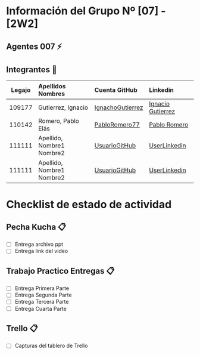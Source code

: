 # Información del Grupo Nº [07] - [2W2]


## Agentes 007 :zap:

## Integrantes :busts_in_silhouette:

| Legajo| Apellidos Nombres  | Cuenta GitHub | Linkedin
| :------: | :-------- | :-------- | :-------- |
| 109177 | Gutierrez, Ignacio |[IgnachoGutierrez](https://github.com/IgnachoGutierrez)|[Ignacio Gutierrez](https://ar.linkedin.com/in/ignacio-gutierrez-3b7031171)|
| 110142 | Romero, Pablo Elás |[PabloRomero77](https://github.com/PabloRomero77)|[Pablo Romero](https://www.linkedin.com/in/pablo-romero-b7949017b)|
| 111111 | Apellido, Nombre1 Nombre2 |[UsuarioGitHub](https://github.com/xxxx)|[UserLinkedin](https://ar.linkedin.com/)|
| 111111 | Apellido, Nombre1 Nombre2 |[UsuarioGitHub](https://github.com/xxxx)|[UserLinkedin](https://ar.linkedin.com/)|


# Checklist de estado de actividad

## Pecha Kucha :clipboard:
- [ ] Entrega archivo ppt
- [ ] Entrega link del video

## Trabajo Practico Entregas :clipboard:
- [ ] Entrega Primera Parte
- [ ] Entrega Segunda Parte
- [ ] Entrega Tercera Parte
- [ ] Entrega Cuarta Parte

## Trello :clipboard:
- [ ] Capturas del tablero de Trello
